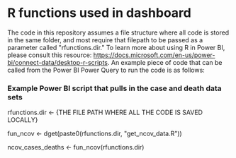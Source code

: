 # R functions used in dashboard
The code in this repository assumes a file structure where all code is stored in the same folder, and most require that filepath to be passed as a parameter called "rfunctions.dir." To learn more about using R in Power BI, please consult this resource: https://docs.microsoft.com/en-us/power-bi/connect-data/desktop-r-scripts. An example piece of code that can be called from the Power BI Power Query to run the code is as follows:

### Example Power BI script that pulls in the case and death data sets 
rfunctions.dir <- {THE FILE PATH WHERE ALL THE CODE IS SAVED LOCALLY}

fun_ncov <- dget(paste0(rfunctions.dir, "get_ncov_data.R"))

ncov_cases_deaths <- fun_ncov(rfunctions.dir)


